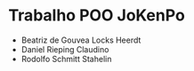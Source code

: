 # Trabalho POO JoKenPo

- Beatriz de Gouvea Locks Heerdt
- Daniel Rieping Claudino
- Rodolfo Schmitt Stahelin
